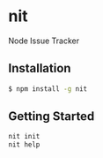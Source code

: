 # nit

Node Issue Tracker

## Installation

```bash
$ npm install -g nit
```

## Getting Started

```javascript
nit init
nit help
```